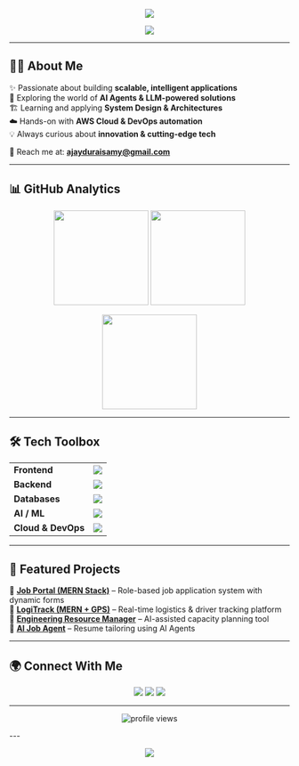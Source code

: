 <p align="center">
 <img src="https://capsule-render.vercel.app/api?type=rect&color=1E90FF&height=200&section=header&text=Ajay%20Duraisamy&fontSize=50&fontColor=ffffff" />

</p>

<p align="center">
  <img src="https://readme-typing-svg.herokuapp.com?size=26&color=4DB6FF&center=true&vCenter=true&width=800&lines=🚀+Full-Stack+Developer;🤖+AI+%26+ML+Explorer;☁️+Cloud+%26+DevOps+Learner;🏗️+System+Design+Architect" />
</p>

---

## 👨‍💻 About Me  
✨ Passionate about building **scalable, intelligent applications**  
🧠 Exploring the world of **AI Agents & LLM-powered solutions**  
🏗️ Learning and applying **System Design & Architectures**  
☁️ Hands-on with **AWS Cloud & DevOps automation**  
💡 Always curious about **innovation & cutting-edge tech**  

📩 Reach me at: **[ajayduraisamy@gmail.com](mailto:ajayduraisamy@gmail.com)**  

---

## 📊 GitHub Analytics  
<p align="center">
  <img src="https://github-readme-stats.vercel.app/api?username=ajayduraisamy&show_icons=true&theme=radical&hide_border=true&bg_color=0D1117&title_color=4DB6FF&icon_color=4DB6FF" height="170"/>
  <img src="https://github-readme-streak-stats.vercel.app?user=ajayduraisamy&theme=radical&hide_border=true&background=0D1117&ring=4DB6FF&fire=FF8C00&currStreakLabel=4DB6FF" height="170"/>


</p>

<p align="center">
  <img src="https://github-readme-stats.vercel.app/api/top-langs/?username=ajayduraisamy&layout=compact&theme=radical&hide_border=true&bg_color=0D1117&title_color=4DB6FF" height="170"/>
</p>

---

## 🛠️ Tech Toolbox  

<p align="center">
  <table>
    <tr>
      <td><b>Frontend</b></td>
      <td><img src="https://skillicons.dev/icons?i=react,nextjs,js,ts" /></td>
    </tr>
    <tr>
      <td><b>Backend</b></td>
      <td><img src="https://skillicons.dev/icons?i=nodejs,express,flask,python" /></td>
    </tr>
    <tr>
      <td><b>Databases</b></td>
      <td><img src="https://skillicons.dev/icons?i=mongodb,mysql" /></td>
    </tr>
    <tr>
      <td><b>AI / ML</b></td>
      <td><img src="https://skillicons.dev/icons?i=tensorflow,pytorch" /></td>
    </tr>
    <tr>
      <td><b>Cloud & DevOps</b></td>
      <td><img src="https://skillicons.dev/icons?i=aws,docker,git,github,vercel" /></td>
    </tr>
  </table>
</p>

---

## 🌟 Featured Projects  

🔹 [**Job Portal (MERN Stack)**](https://github.com/ajayduraisamy) – Role-based job application system with dynamic forms  
🔹 [**LogiTrack (MERN + GPS)**](https://github.com/ajayduraisamy) – Real-time logistics & driver tracking platform  
🔹 [**Engineering Resource Manager**](https://github.com/ajayduraisamy) – AI-assisted capacity planning tool  
🔹 [**AI Job Agent**](https://github.com/ajayduraisamy) – Resume tailoring using AI Agents  

---

## 🌍 Connect With Me  
<p align="center">
  <a href="https://linkedin.com/in/ajay-duraisamy"><img src="https://img.shields.io/badge/-LinkedIn-0077B5?style=for-the-badge&logo=linkedin&logoColor=white"/></a>
  <a href="mailto:ajayduraisamy@gmail.com"><img src="https://img.shields.io/badge/-Gmail-D14836?style=for-the-badge&logo=gmail&logoColor=white"/></a>
  <a href="https://github.com/ajayduraisamy"><img src="https://img.shields.io/badge/-GitHub-000000?style=for-the-badge&logo=github&logoColor=white"/></a>
</p>

---
<p align="center">
  <img src="https://komarev.com/ghpvc/?username=ajayduraisamy&label=Profile%20Views&color=1E90FF&style=flat-square" alt="profile views" />
</p>
---
<p align="center">
  <img src="https://capsule-render.vercel.app/api?type=waving&color=0:4DB6FF,100:1E90FF&height=120&section=footer"/>
</p>
